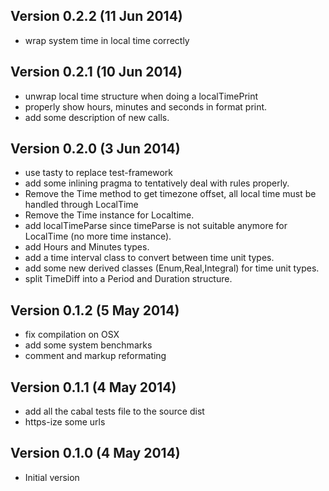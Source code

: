 ## Version 0.2.2 (11 Jun 2014)

- wrap system time in local time correctly

## Version 0.2.1 (10 Jun 2014)

- unwrap local time structure when doing a localTimePrint
- properly show hours, minutes and seconds in format print.
- add some description of new calls.

## Version 0.2.0 (3 Jun 2014)

- use tasty to replace test-framework
- add some inlining pragma to tentatively deal with rules properly.
- Remove the Time method to get timezone offset, all local time must be handled
  through LocalTime
- Remove the Time instance for Localtime.
- add localTimeParse since timeParse is not suitable anymore for LocalTime (no
  more time instance).
- add Hours and Minutes types.
- add a time interval class to convert between time unit types.
- add some new derived classes (Enum,Real,Integral) for time unit types.
- split TimeDiff into a Period and Duration structure.

## Version 0.1.2 (5 May 2014)

- fix compilation on OSX
- add some system benchmarks
- comment and markup reformating

## Version 0.1.1 (4 May 2014)

- add all the cabal tests file to the source dist
- https-ize some urls

## Version 0.1.0 (4 May 2014)

- Initial version
